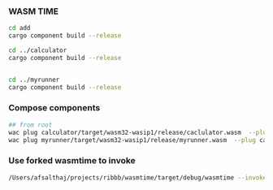 ### WASM TIME

```sh
cd add
cargo component build --release

cd ../calculator
cargo component build --release


cd ../myrunner
cargo component build --release
```

### Compose components

```sh
## from root
wac plug calculator/target/wasm32-wasip1/release/caclulator.wasm  --plug  add/target/wasm32-wasip1/release/add.wasm  -o calculator_add.wasm
wac plug myrunner/target/wasm32-wasip1/release/myrunner.wasm  --plug calculator_add.wasm  -o myrunner_composed.wasm
```

### Use forked wasmtime to invoke

```sh
/Users/afsalthaj/projects/ribbb/wasmtime/target/debug/wasmtime --invoke 'eval-expression("abc")' myrunner_composed.wasm
```
